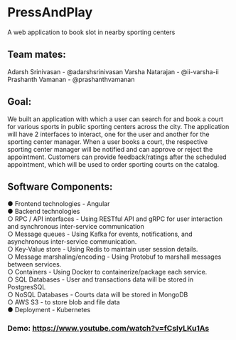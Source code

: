 # PressAndPlay
A web application to book slot in nearby sporting centers

## Team mates:
Adarsh Srinivasan - @adarshsrinivasan
Varsha Natarajan - @ii-varsha-ii
Prashanth Vamanan - @prashanthvamanan

## Goal:
We built an application with which a user can search for and book a court for various sports in public sporting centers across the city. The application will have 2 interfaces to interact, one for the user and another for the sporting center manager. When a user books a court, the respective sporting center manager will be notified and can approve or reject the appointment. Customers can provide feedback/ratings after the scheduled appointment, which will be used to order sporting courts on the catalog.

## Software Components:
● Frontend technologies - Angular <br>
● Backend technologies <br>
  ○ RPC / API interfaces - Using RESTful API and gRPC for user interaction and synchronous inter-service communication <br>
  ○ Message queues - Using Kafka for events, notifications, and asynchronous inter-service communication. <br>
  ○ Key-Value store - Using Redis to maintain user session details. <br>
  ○ Message marshaling/encoding - Using Protobuf to marshall messages between services. <br>
  ○ Containers - Using Docker to containerize/package each service. <br>
  ○ SQL Databases - User and transactions data will be stored in PostgresSQL <br>
  ○ NoSQL Databases - Courts data will be stored in MongoDB <br>
  ○ AWS S3 - to store blob and file data <br>
● Deployment - Kubernetes <br>

### Demo: https://www.youtube.com/watch?v=fCsIyLKu1As

